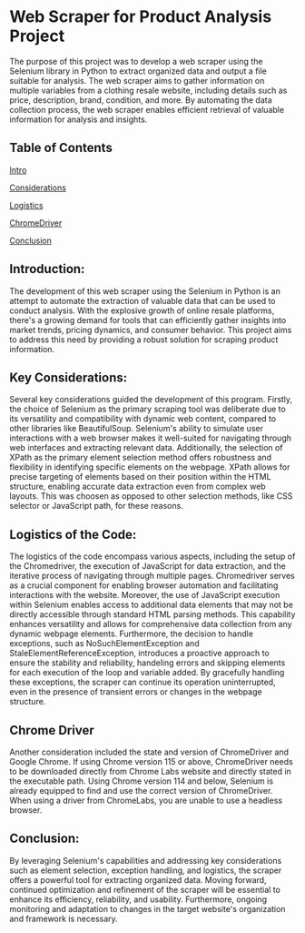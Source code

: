 # Web Scraper for Product Analysis Project
The purpose of this project was to develop a web scraper using the Selenium library in Python to extract organized data and output a file suitable for analysis. The web scraper aims to gather information on multiple variables from a clothing resale website, including details such as price, description, brand, condition, and more. By automating the data collection process, the web scraper enables efficient retrieval of valuable information for analysis and insights.
## Table of Contents
[Intro](https://github.com/paigecaskey/WebScraperSelenium/#Intro)

[Considerations](https://github.com/paigecaskey/WebScraperSelenium/#Considerations)

[Logistics](https://github.com/paigecaskey/WebScraperSelenium/#Logistics)

[ChromeDriver](https://github.com/paigecaskey/WebScraperSelenium/#Chrome-Driver)

[Conclusion](https://github.com/paigecaskey/WebScraperSelenium/#Conclusion)
## Introduction:

The development of this web scraper using the Selenium in Python is an attempt to automate the extraction of valuable data that can be used to conduct analysis. With the explosive growth of online resale platforms, there's a growing demand for tools that can efficiently gather insights into market trends, pricing dynamics, and consumer behavior. This project aims to address this need by providing a robust solution for scraping product information.

## Key Considerations:

Several key considerations guided the development of this program. Firstly, the choice of Selenium as the primary scraping tool was deliberate due to its versatility and compatibility with dynamic web content, compared to other libraries like BeautifulSoup. Selenium's ability to simulate user interactions with a web browser makes it well-suited for navigating through web interfaces and extracting relevant data. 
Additionally, the selection of XPath as the primary element selection method offers robustness and flexibility in identifying specific elements on the webpage. XPath allows for precise targeting of elements based on their position within the HTML structure, enabling accurate data extraction even from complex web layouts. This was choosen as opposed to other selection methods, like CSS selector or JavaScript path, for these reasons. 

## Logistics of the Code:

The logistics of the code encompass various aspects, including the setup of the Chromedriver, the execution of JavaScript for data extraction, and the iterative process of navigating through multiple pages. Chromedriver serves as a crucial component for enabling browser automation and facilitating interactions with the website.
Moreover, the use of JavaScript execution within Selenium enables access to additional data elements that may not be directly accessible through standard HTML parsing methods. This capability enhances versatility and allows for comprehensive data collection from any dynamic webpage elements.
Furthermore, the decision to handle exceptions, such as NoSuchElementException and StaleElementReferenceException, introduces a proactive approach to ensure the stability and reliability, handeling errors and skipping elements for each execution of the loop and variable added. By gracefully handling these exceptions, the scraper can continue its operation uninterrupted, even in the presence of transient errors or changes in the webpage structure.

## Chrome Driver

Another consideration included the state and version of ChromeDriver and Google Chrome. If using Chrome version 115 or above, ChromeDriver needs to be downloaded directly from Chrome Labs website and directly stated in the executable path. Using Chrome version 114 and below, Selenium is already equipped to find and use the correct version of ChromeDriver. When using a driver from ChromeLabs, you are unable to use a headless browser.

## Conclusion:

By leveraging Selenium's capabilities and addressing key considerations such as element selection, exception handling, and logistics, the scraper offers a powerful tool for extracting organized data. Moving forward, continued optimization and refinement of the scraper will be essential to enhance its efficiency, reliability, and usability. Furthermore, ongoing monitoring and adaptation to changes in the target website's organization and framework is necessary.
